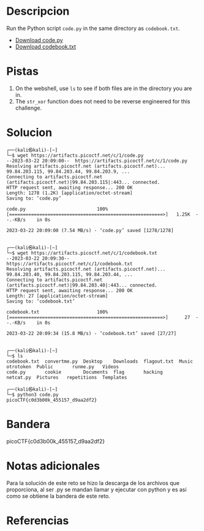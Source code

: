 # Descripcion
Run the Python script `code.py` in the same directory as `codebook.txt`.

-   [Download code.py](https://artifacts.picoctf.net/c/1/code.py)
-   [Download codebook.txt](https://artifacts.picoctf.net/c/1/codebook.txt)

# Pistas
1. On the webshell, use `ls` to see if both files are in the directory you are in.
2. The `str_xor` function does not need to be reverse engineered for this challenge.


# Solucion
```
┌──(kali㉿kali)-[~]
└─$ wget https://artifacts.picoctf.net/c/1/code.py      
--2023-03-22 20:09:00--  https://artifacts.picoctf.net/c/1/code.py
Resolving artifacts.picoctf.net (artifacts.picoctf.net)... 99.84.203.115, 99.84.203.44, 99.84.203.9, ...
Connecting to artifacts.picoctf.net (artifacts.picoctf.net)|99.84.203.115|:443... connected.
HTTP request sent, awaiting response... 200 OK
Length: 1278 (1.2K) [application/octet-stream]
Saving to: ‘code.py’

code.py                          100%[========================================================>]   1.25K  --.-KB/s    in 0s      

2023-03-22 20:09:00 (7.54 MB/s) - ‘code.py’ saved [1278/1278]

                                                                                                                                  
┌──(kali㉿kali)-[~]
└─$ wget https://artifacts.picoctf.net/c/1/codebook.txt
--2023-03-22 20:09:30--  https://artifacts.picoctf.net/c/1/codebook.txt
Resolving artifacts.picoctf.net (artifacts.picoctf.net)... 99.84.203.40, 99.84.203.115, 99.84.203.44, ...
Connecting to artifacts.picoctf.net (artifacts.picoctf.net)|99.84.203.40|:443... connected.
HTTP request sent, awaiting response... 200 OK
Length: 27 [application/octet-stream]
Saving to: ‘codebook.txt’

codebook.txt                     100%[========================================================>]      27  --.-KB/s    in 0s      

2023-03-22 20:09:34 (15.8 MB/s) - ‘codebook.txt’ saved [27/27]

                                                                                                                                  
┌──(kali㉿kali)-[~]
└─$ ls
codebook.txt  convertme.py  Desktop    Downloads  flagout.txt  Music      otrotoken  Public       runme.py   Videos
code.py       cookie        Documents  flag       hacking      netcat.py  Pictures   repetitions  Templates
                                                                                                                                  
┌──(kali㉿kali)-[~]
└─$ python3 code.py     
picoCTF{c0d3b00k_455157_d9aa2df2}

```

# Bandera
picoCTF{c0d3b00k_455157_d9aa2df2}

# Notas adicionales
Para la solución de este reto se hizo la descarga de los archivos que proporciona, al ser .py se mandan llamar y ejecutar con python y es asi como se obtiene la bandera de este reto.


# Referencias